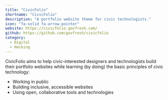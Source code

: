 ```yaml
---
title: "CivicFolio"
shortname: "CivicFolio"
description: "A portfolio website theme for civic technologists."
icon: "fa-solid fa-arrow-pointer"
website: https://civicfolio.govfresh.com/
github: https://github.com/govfresh/civicfolio
category:
  - Digital
  - Hacking
---
```


CivicFolio aims to help civic-interested designers and technologists build their portfolio websites while learning (by doing) the basic principles of civic technology:

* Working in public
* Building inclusive, accessible websites
* Using open, collaborative tools and technologies
